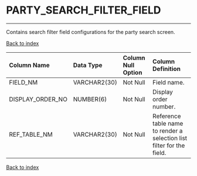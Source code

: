 # PARTY_SEARCH_FILTER_FIELD

---

Contains search filter field configurations for the party search screen.

[Back to index](./index.md)

| Column Name      | Data Type    | Column Null Option   | Column Definition                                                     |
|:-----------------|:-------------|:---------------------|:----------------------------------------------------------------------|
| FIELD_NM         | VARCHAR2(30) | Not Null             | Field name.                                                           |
| DISPLAY_ORDER_NO | NUMBER(6)    | Not Null             | Display order number.                                                 |
| REF_TABLE_NM     | VARCHAR2(30) | Not Null             | Reference table name to render a selection list filter for the field. |

[Back to index](./index.md)